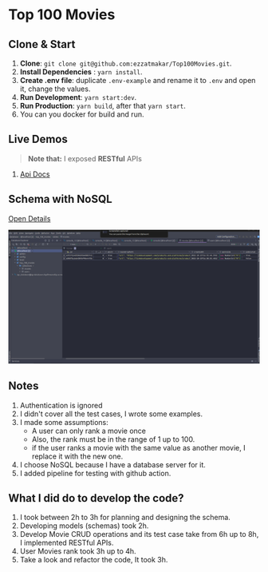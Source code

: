 # Top 100 Movies

## Clone & Start

1. **Clone**: `git clone git@github.com:ezzatmakar/Top100Movies.git`.
2. **Install Dependencies** : `yarn install`.
3. **Create .env file**: duplicate `.env-example` and rename it to `.env` and open it, change the values.
4. **Run Development**: `yarn start:dev`.
5. **Run Production**: `yarn build`, after that `yarn start`.
6. You can you docker for build and run.

## Live Demos
> **Note that:** I exposed **RESTful** APIs 

1. [Api Docs]()

## Schema with NoSQL
[Open Details](./schema-with-no-sql.md)

![](./no-sql.png)

## Notes
1. Authentication is ignored
2. I didn't cover all the test cases, I wrote some examples.
3. I made some assumptions:
   - A user can only rank a movie once
   - Also, the rank must be in the range of 1 up to 100.
   - if the user ranks a movie with the same value as another movie, I replace it with the new one.
4. I choose NoSQL because I have a database server for it.
5. I added pipeline for testing with github action.

## What I did do to develop the code?

1. I took between 2h to 3h for planning and designing the schema.
2. Developing models (schemas) took 2h.
3. Develop Movie CRUD operations and its test case take from 6h up to 8h, I implemented RESTful APIs.
4. User Movies rank took 3h up to 4h.
5. Take a look and refactor the code, It took 3h.

